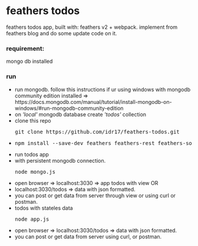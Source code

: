 <h1>feathers todos</h1>
<p>feathers todos app, built with: feathers v2 + webpack. 
implement from feathers blog and do some update code on it.</p>

<h3>requirement:</h3>
<p>mongo db installed</p>

<h3>run</h3>
<ul>
<li>run mongodb. follow this instructions if ur using windows with mongodb community edition installed => https://docs.mongodb.com/manual/tutorial/install-mongodb-on-windows/#run-mongodb-community-edition</li>
<li>on <i>'local'</i> mongodb database create <i>'todos'</i> collection</li>
<li>clone this repo<pre>git clone https://github.com/idr17/feathers-todos.git</pre></li>
<li><pre>npm install --save-dev feathers feathers-rest feathers-socketio mongodb feathers-mongodb ejs webpack@latest</pre></li>

<li>run todos app</li>
<li>with persistent mongodb connection.<pre>node mongo.js</pre></li>
<li>open browser => localhost:3030 => app todos with view OR</li>
<li>localhost:3030/todos => data with json formatted.</li>
<li>you can post or get data from server through view or using curl or postman.</li>

<li>todos with stateles data <pre>node app.js</pre></li>
<li>open browser => localhost:3030/todos => data with json formatted.</li>
<li>you can post or get data from server using curl, or postman.</li>
</ul>